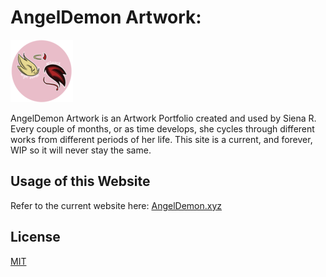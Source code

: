 # AngelDemon Artwork: 
![Logo_Here](./assets/images/full/Logo.png "Angel Demon Logo")

AngelDemon Artwork is an Artwork Portfolio created and used by Siena R. Every couple of months, or as time develops, she cycles through different works from different periods of her life. This site is a current, and forever, WIP so it will never stay the same.


## Usage of this Website
Refer to the current website here: 
[AngelDemon.xyz](https://angeldemon.xyz/)

## License

[MIT](https://choosealicense.com/licenses/mit/)

